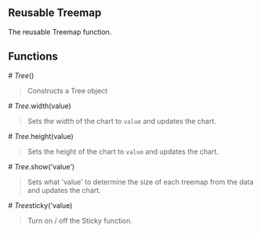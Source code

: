 ## Reusable Treemap
The reusable Treemap function.

## Functions

\# *Tree*()
> Constructs a Tree object

\# *Tree*.width(value)
> Sets the width of the chart to `value` and updates the chart.

\# *Tree*.height(value)
> Sets the height of the chart to `value` and updates the chart.

\# *Tree*.show('value')
> Sets what 'value' to determine the size of each treemap from the data and updates the chart.

\# *Tree*sticky('value)
> Turn on / off the Sticky function.
